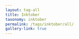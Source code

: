 ```yaml
---
layout: tag-all
title: Inktober
taxonomy: inktober
permalink: /tags/inktober/all/
gallery-link: true
---
```

